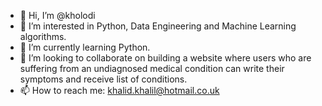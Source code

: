 - 👋 Hi, I’m @kholodi
- 👀 I’m interested in Python, Data Engineering and Machine Learning algorithms. 
- 🌱 I’m currently learning Python. 
- 💞️ I’m looking to collaborate on building a website where users who are suffering from an undiagnosed medical condition can write their symptoms and receive list of conditions.
- 📫 How to reach me: khalid.khalil@hotmail.co.uk

<!---
kholodi/kholodi is a ✨ special ✨ repository because its `README.md` (this file) appears on your GitHub profile.
You can click the Preview link to take a look at your changes.
--->
